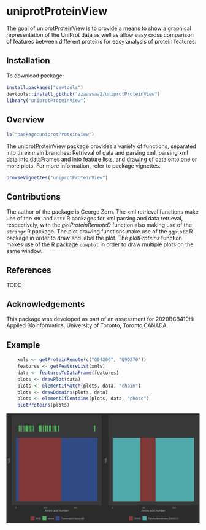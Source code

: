 # uniprotProteinView

<!-- badges: start -->
<!-- badges: end -->

The goal of uniprotProteinView is to provide a means to show a graphical representation of the UniProt data as well as allow easy cross comparison of features between different proteins for easy analysis of protein features.

## Installation

To download package:

``` r
install.packages("devtools")
devtools::install_github("zzaassaa2/uniprotProteinView")
library("uniprotProteinView")
```

## Overview

``` r
ls("package:uniprotProteinView")
```

The uniprotProteinView package provides a variety of functions, separated into three main branches: Retrieval of data and parsing xml, parsing xml data into dataFrames and into feature lists, and drawing of data onto one or more plots.
For more information, refer to package vignettes.

``` r
browseVignettes("uniprotProteinView")
```

## Contributions

The author of the package is George Zorn. The xml retrieval functions make use of the `XML` and `httr` R packages for xml parsing and data retrieval, respectively, with the *getProteinRemoteD* function also making use of the `stringr` R package. The plot drawing functions make use of the `ggplot2` R package in order to draw and label the plot. The *plotProteins* function makes use of the R package `cowplot` in order to draw multiple plots on the same window.

## References

TODO

## Acknowledgements

This package was developed as part of an assessment for 2020BCB410H: Applied Bioinformatics, University of Toronto, Toronto,CANADA.

## Example

``` r
    xmls <- getProteinRemote(c("Q04206", "Q9D270"))
    features <- getFeatureList(xmls)
    data <- featuresToDataFrame(features)
    plots <- drawPlot(data)
    plots <- elementIfMatch(plots, data, "chain")
    plots <- drawDomains(plots, data)
    plots <- elementIfContains(plots, data, "phoso")
    plotProteins(plots)
```

![](inst/Rplot01.png)
